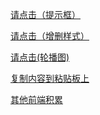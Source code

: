 [请点击（提示框）](https://xiaoxiaohappy.github.io/front-end/提示框(layer)/index.html)

[请点击（增删样式）](https://xiaoxiaohappy.github.io/front-end/增删样式函数/index.html)

[请点击(轮播图)](http://www.yangxiaoxiao.site/front-end/轮播图/index.html)

[复制内容到粘贴板上](http://www.yangxiaoxiao.site/front-end/轮播图/index.html)

[其他前端积累](https://github.com/xiaoxiaohappy/front-end/tree/master/%E7%A7%AF%E7%B4%AF)


